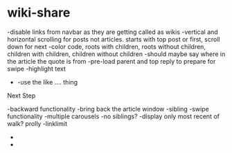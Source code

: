 # wiki-share

-disable links from navbar as they are getting called as wikis
-vertical and horizontal scrolling for posts not articles. starts with top post or first, scroll down for next
-color code, roots with children, roots without children, children with children, children without children
-should maybe say where in the article the quote is from
-pre-load parent and top reply to prepare for swipe
-highlight text

- -use the like .... thing

Next Step

-backward functionality
-bring back the article window
-sibling
-swipe functionality
-multiple carousels
-no siblings?
-display only most recent of walk? prolly
-linklimit

-
-
